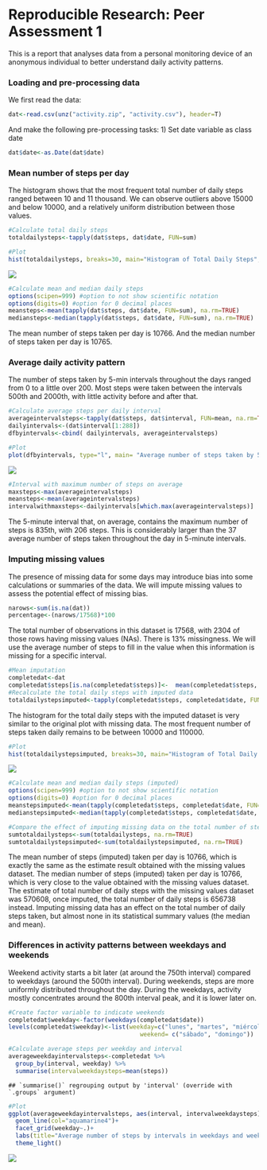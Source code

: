 Reproducible Research: Peer Assessment 1
================

This is a report that analyses data from a personal monitoring device of
an anonymous individual to better understand daily activity patterns.

### Loading and pre-processing data

We first read the data:

``` r
dat<-read.csv(unz("activity.zip", "activity.csv"), header=T)
```

And make the following pre-processing tasks: 1) Set date variable as
class date

``` r
dat$date<-as.Date(dat$date)
```

### Mean number of steps per day

The histogram shows that the most frequent total number of daily steps
ranged between 10 and 11 thousand. We can observe outliers above 15000
and below 10000, and a relatively uniform distribution between those
values.

``` r
#Calculate total daily steps
totaldailysteps<-tapply(dat$steps, dat$date, FUN=sum)

#Plot
hist(totaldailysteps, breaks=30, main="Histogram of Total Daily Steps", xlab="Total daily steps", col="aquamarine4")
```

![](Steps_Project_files/figure-gfm/histogram-1.png)<!-- -->

``` r
#Calculate mean and median daily steps
options(scipen=999) #option to not show scientific notation
options(digits=0) #option for 0 decimal places
meansteps<-mean(tapply(dat$steps, dat$date, FUN=sum), na.rm=TRUE)
mediansteps<-median(tapply(dat$steps, dat$date, FUN=sum), na.rm=TRUE)
```

The mean number of steps taken per day is 10766. And the median number
of steps taken per day is 10765.

### Average daily activity pattern

The number of steps taken by 5-min intervals throughout the days ranged
from 0 to a little over 200. Most steps were taken between the intervals
500th and 2000th, with little activity before and after that.

``` r
#Calculate average steps per daily interval
averageintervalsteps<-tapply(dat$steps, dat$interval, FUN=mean, na.rm=TRUE)
dailyintervals<-(dat$interval[1:288])
dfbyintervals<-cbind( dailyintervals, averageintervalsteps)

#Plot
plot(dfbyintervals, type="l", main= "Average number of steps taken by 5-min daily intervals", col="aquamarine4", xlab="Daily 5-min intervals", ylab="Average number of steps")
```

![](Steps_Project_files/figure-gfm/activity%20pattern-1.png)<!-- -->

``` r
#Interval with maximum number of steps on average
maxsteps<-max(averageintervalsteps)
meansteps<-mean(averageintervalsteps)
intervalwithmaxsteps<-dailyintervals[which.max(averageintervalsteps)]
```

The 5-minute interval that, on average, contains the maximum number of
steps is 835th, with 206 steps. This is considerably larger than the 37
average number of steps taken throughout the day in 5-minute intervals.

### Imputing missing values

The presence of missing data for some days may introduce bias into some
calculations or summaries of the data. We will impute missing values to
assess the potential effect of missing bias.

``` r
narows<-sum(is.na(dat))
percentage<-(narows/17568)*100
```

The total number of observations in this dataset is 17568, with 2304 of
those rows having missing values (NAs). There is 13% missingness. We
will use the average number of steps to fill in the value when this
information is missing for a specific interval.

``` r
#Mean imputation
completedat<-dat
completedat$steps[is.na(completedat$steps)]<-  mean(completedat$steps, na.rm=TRUE)
#Recalculate the total daily steps with imputed data
totaldailystepsimputed<-tapply(completedat$steps, completedat$date, FUN=sum)
```

The histogram for the total daily steps with the imputed dataset is very
similar to the original plot with missing data. The most frequent number
of steps taken daily remains to be between 10000 and 110000.

``` r
#Plot
hist(totaldailystepsimputed, breaks=30, main="Histogram of Total Daily Steps (Imputed)", xlab="Total daily steps", col="aquamarine4")
```

![](Steps_Project_files/figure-gfm/plotting%20imputation-1.png)<!-- -->

``` r
#Calculate mean and median daily steps (imputed)
options(scipen=999) #option to not show scientific notation
options(digits=0) #option for 0 decimal places
meanstepsimputed<-mean(tapply(completedat$steps, completedat$date, FUN=sum), na.rm=TRUE)
medianstepsimputed<-median(tapply(completedat$steps, completedat$date, FUN=sum), na.rm=TRUE)

#Compare the effect of imputing missing data on the total number of steps taken
sumtotaldailysteps<-sum(totaldailysteps, na.rm=TRUE)
sumtotaldailystepsimputed<-sum(totaldailystepsimputed, na.rm=TRUE)
```

The mean number of steps (imputed) taken per day is 10766, which is
exactly the same as the estimate result obtained with the missing values
dataset. The median number of steps (imputed) taken per day is 10766,
which is very close to the value obtained with the missing values
dataset. The estimate of total number of daily steps with the missing
values dataset was 570608, once imputed, the total number of daily steps
is 656738 instead. Imputing missing data has an effect on the total
number of daily steps taken, but almost none in its statistical summary
values (the median and mean).

### Differences in activity patterns between weekdays and weekends

Weekend activity starts a bit later (at around the 750th interval)
compared to weekdays (around the 500th interval). During weekends, steps
are more uniformly distributed throughout the day. During the weekdays,
activity mostly concentrates around the 800th interval peak, and it is
lower later on.

``` r
#Create factor variable to indicate weekends
completedat$weekday<-factor(weekdays(completedat$date))
levels(completedat$weekday)<-list(weekday=c("lunes", "martes", "miércoles", "jueves", "viernes"),
                                     weekend= c("sábado", "domingo"))

#Calculate average steps per weekday and interval
averageweekdayintervalsteps<-completedat %>% 
  group_by(interval, weekday) %>%
  summarise(intervalweekdaysteps=mean(steps))
```

    ## `summarise()` regrouping output by 'interval' (override with `.groups` argument)

``` r
#Plot
ggplot(averageweekdayintervalsteps, aes(interval, intervalweekdaysteps)) +
  geom_line(col="aquamarine4")+
  facet_grid(weekday~.)+
  labs(title="Average number of steps by intervals in weekdays and weekends", x="5-minute intervals", y="Average number of steps")+
  theme_light()
```

![](Steps_Project_files/figure-gfm/weekdays-1.png)<!-- -->

